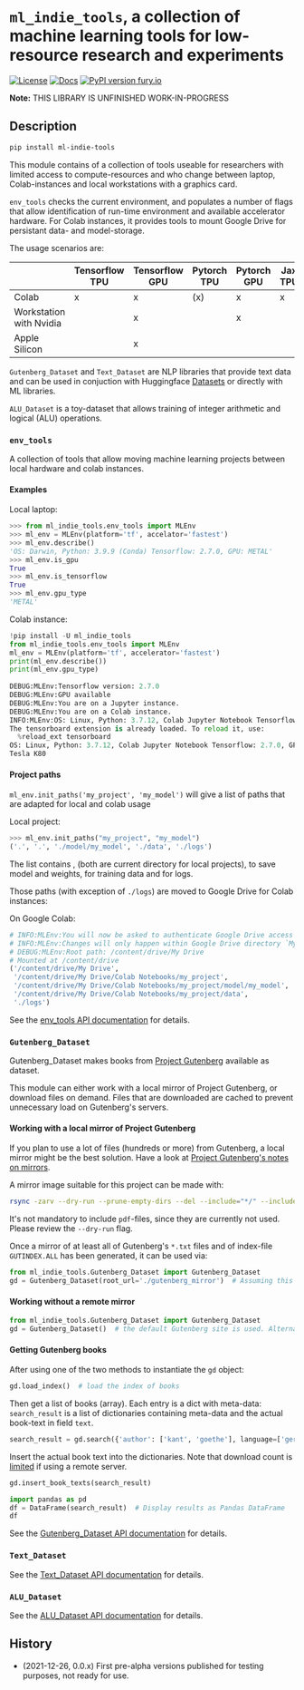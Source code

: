 # `ml_indie_tools`, a collection of machine learning tools for low-resource research and experiments

[![License](http://img.shields.io/badge/license-MIT-brightgreen.svg?style=flat)](LICENSE)
[![Docs](https://img.shields.io/badge/docs-stable-blue.svg)](https://domschl.github.io/ml-indie-tools/index.html)
[![PyPI version fury.io](https://badge.fury.io/py/ml-indie-tools.svg)](https://pypi.python.org/pypi/ml-indie-tools/)

**Note:** THIS LIBRARY IS UNFINISHED WORK-IN-PROGRESS

## Description

```bash
pip install ml-indie-tools
```

This module contains of a collection of tools useable for researchers with limited access to compute-resources and
who change between laptop, Colab-instances and local workstations with a graphics card.

`env_tools` checks the current environment, and populates a number of flags that allow identification of run-time
environment and available accelerator hardware. For Colab instances, it provides tools to mount Google Drive for
persistant data- and model-storage.

The usage scenarios are:

|                          | Tensorflow TPU | Tensorflow GPU | Pytorch TPU | Pytorch GPU | Jax TPU | Jax GPU |
| ------------------------ | -------------- | -------------- | ----------- | ----------- | ------- | ------- |
| Colab                    | x              | x              | (x)         | x           | x       | x       |
| Workstation with Nvidia  |                | x              |             | x           |         | x       |
| Apple Silicon            |                | x              |             |             |         |         |

`Gutenberg_Dataset` and `Text_Dataset` are NLP libraries that provide text data and can be used in conjuction
with Huggingface [Datasets](https://huggingface.co/docs/datasets/) or directly with ML libraries.

`ALU_Dataset` is a toy-dataset that allows training of integer arithmetic and logical (ALU) operations.

### `env_tools`

A collection of tools that allow moving machine learning projects between local hardware and colab instances.

#### Examples

Local laptop:

```python
>>> from ml_indie_tools.env_tools import MLEnv
>>> ml_env = MLEnv(platform='tf', accelator='fastest')
>>> ml_env.describe()
'OS: Darwin, Python: 3.9.9 (Conda) Tensorflow: 2.7.0, GPU: METAL'
>>> ml_env.is_gpu
True
>>> ml_env.is_tensorflow
True
>>> ml_env.gpu_type
'METAL'
```

Colab instance:

```python
!pip install -U ml_indie_tools
from ml_indie_tools.env_tools import MLEnv
ml_env = MLEnv(platform='tf', accelerator='fastest')
print(ml_env.describe())
print(ml_env.gpu_type)
 
DEBUG:MLEnv:Tensorflow version: 2.7.0
DEBUG:MLEnv:GPU available
DEBUG:MLEnv:You are on a Jupyter instance.
DEBUG:MLEnv:You are on a Colab instance.
INFO:MLEnv:OS: Linux, Python: 3.7.12, Colab Jupyter Notebook Tensorflow: 2.7.0, GPU: Tesla K80
The tensorboard extension is already loaded. To reload it, use:
  %reload_ext tensorboard
OS: Linux, Python: 3.7.12, Colab Jupyter Notebook Tensorflow: 2.7.0, GPU: Tesla K80
Tesla K80
```

#### Project paths

`ml_env.init_paths('my_project', 'my_model')` will give a list of paths that are adapted for local and colab usage

Local project:

```python
>>> ml_env.init_paths("my_project", "my_model")
('.', '.', './model/my_model', './data', './logs')
```

The list contains <root-path>, <project-path> (both are current directory for local projects), <model-path> to save model and weights, <data-path> for
training data and <log-path> for logs.
  
Those paths (with exception of `./logs`) are moved to Google Drive for Colab instances: 

On Google Colab:

```python
# INFO:MLEnv:You will now be asked to authenticate Google Drive access in order to store training data (cache) and model state.
# INFO:MLEnv:Changes will only happen within Google Drive directory `My Drive/Colab Notebooks/ALU_Net`.
# DEBUG:MLEnv:Root path: /content/drive/My Drive
# Mounted at /content/drive
('/content/drive/My Drive',
 '/content/drive/My Drive/Colab Notebooks/my_project',
 '/content/drive/My Drive/Colab Notebooks/my_project/model/my_model',
 '/content/drive/My Drive/Colab Notebooks/my_project/data',
 './logs')
```
  
See the [env_tools API documentation](https://domschl.github.io/ml-indie-tools/_build/html/index.html#module-env_tools) for details.

### `Gutenberg_Dataset`

Gutenberg_Dataset makes books from [Project Gutenberg](https://www.gutenberg.org) available as dataset.

This module can either work with a local mirror of Project Gutenberg, or download files on demand.
Files that are downloaded are cached to prevent unnecessary load on Gutenberg's servers.

#### Working with a local mirror of Project Gutenberg

If you plan to use a lot of files (hundreds or more) from Gutenberg, a local mirror might be the best
solution. Have a look at [Project Gutenberg's notes on mirrors](https://www.gutenberg.org/help/mirroring.html).

A mirror image suitable for this project can be made with:

```bash
rsync -zarv --dry-run --prune-empty-dirs --del --include="*/" --include='*.'{txt,pdf,ALL} --exclude="*" aleph.gutenberg.org::gutenberg ./gutenberg_mirror
```

It's not mandatory to include `pdf`-files, since they are currently not used. Please review the `--dry-run` flag.

Once a mirror of at least all of Gutenberg's `*.txt` files and of index-file `GUTINDEX.ALL` has been generated, it can be used via:

```python
from ml_indie_tools.Gutenberg_Dataset import Gutenberg_Dataset
gd = Gutenberg_Dataset(root_url='./gutenberg_mirror')  # Assuming this is the file-path to the mirror image
```

#### Working without a remote mirror

```python
from ml_indie_tools.Gutenberg_Dataset import Gutenberg_Dataset
gd = Gutenberg_Dataset()  # the default Gutenberg site is used. Alternative specify a specific mirror with `root_url=http://...`.
```

#### Getting Gutenberg books

After using one of the two methods to instantiate the `gd` object:

```python
gd.load_index()  # load the index of books
```

Then get a list of books (array). Each entry is a dict with meta-data:
`search_result` is a list of dictionaries containing meta-data and the actual book-text in field `text`.

```python
search_result = gd.search({'author': ['kant', 'goethe'], language=['german', 'english']})
```

Insert the actual book text into the dictionaries. Note that download count is [limited](https://domschl.github.io/ml-indie-tools/_build/html/index.html#Gutenberg_Dataset.Gutenberg_Dataset.insert_book_texts) if using a remote server.

```python
gd.insert_book_texts(search_result)

import pandas as pd
df = DataFrame(search_result)  # Display results as Pandas DataFrame
df 
```
See the [Gutenberg_Dataset API documentation](https://domschl.github.io/ml-indie-tools/_build/html/index.html#module-Gutenberg_Dataset) for details.

### `Text_Dataset`

See the [Text_Dataset API documentation](https://domschl.github.io/ml-indie-tools/_build/html/index.html#module-Text_Dataset) for details.

### `ALU_Dataset`

See the [ALU_Dataset API documentation](https://domschl.github.io/ml-indie-tools/_build/html/index.html#module-ALU_Dataset) for details.

## History

* (2021-12-26, 0.0.x) First pre-alpha versions published for testing purposes, not ready for use.


